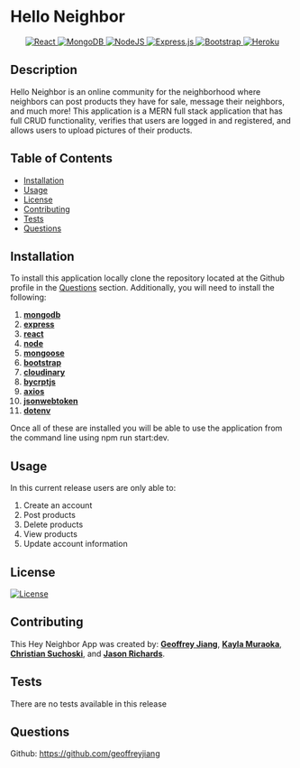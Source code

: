 # Hello Neighbor

<p align="center">
  <a href="https://reactjs.org/">
    <img src="https://img.shields.io/badge/React-20232A?style=for-the-badge&logo=react&logoColor=61DAFB" alt="React">
  </a>
  
  <a href="https://www.mongodb.com/">
    <img alt="MongoDB" src ="https://img.shields.io/badge/MongoDB-%234ea94b.svg?&style=for-the-badge&logo=mongodb&logoColor=white"/>
  </a>

  <a href="https://nodejs.org/en/">
    <img alt="NodeJS" src="https://img.shields.io/badge/node.js%20-%2343853D.svg?&style=for-the-badge&logo=node.js&logoColor=white"/>
   </a>

  <a href="https://expressjs.com/">
    <img alt="Express.js" src="https://img.shields.io/badge/express.js%20-%23404d59.svg?&style=for-the-badge"/>
  </a>

  <a href="https://getbootstrap.com/">
    <img src="https://img.shields.io/badge/Bootstrap-563D7C?style=for-the-badge&logo=bootstrap&logoColor=white" alt="Bootstrap">
  </a>

  <a href="https://dashboard.heroku.com/">
    <img src="https://img.shields.io/badge/Heroku-430098?style=for-the-badge&logo=heroku&logoColor=white" alt="Heroku">
    </a>
</p>

## Description

Hello Neighbor is an online community for the neighborhood where neighbors can post products they have for sale, message their neighbors, and much more! This application is a MERN full stack application that has full CRUD functionality, verifies that users are logged in and registered, and allows users to upload pictures of their products.

## Table of Contents

- [Installation](#Installation)
- [Usage](#Usage)
- [License](#License)
- [Contributing](#Contributing)
- [Tests](#Tests)
- [Questions](#Questions)

## Installation

To install this application locally clone the repository located at the Github profile in the [Questions](#Questions) section. Additionally, you will need to install the following:

1. [**mongodb**](https://www.mongodb.com/)
2. [**express**](https://expressjs.com/)
3. [**react**](https://reactjs.org/)
4. [**node**](https://nodejs.org/en/)
5. [**mongoose**](https://mongoosejs.com/)
6. [**bootstrap**](https://getbootstrap.com/)
7. [**cloudinary**](https://cloudinary.com/documentation/react_integration)
8. [**bycrptjs**](https://www.npmjs.com/package/bcrypt)
9. [**axios**](npmjs.com/package/axios)
10. [**jsonwebtoken**](https://www.npmjs.com/package/jsonwebtoken)
11. [**dotenv**](https://www.npmjs.com/package/dotenv)

Once all of these are installed you will be able to use the application from the command line using npm run start:dev.

## Usage

In this current release users are only able to:

1. Create an account
2. Post products
3. Delete products
4. View products
5. Update account information

## License

[![License](https://img.shields.io/static/v1?label=License&message=MIT&color=yellow)](https://choosealicense.com/licenses/mit/)

## Contributing

This Hey Neighbor App was created by:
[**Geoffrey Jiang**](https://github.com/geoffreyjiang),
[**Kayla Muraoka**](https://github.com/kaylamuraoka),
[**Christian Suchoski**](https://github.com/huski82), and
[**Jason Richards**](https://github.com/jrkrichards).

## Tests

There are no tests available in this release

## Questions

Github: https://github.com/geoffreyjiang
